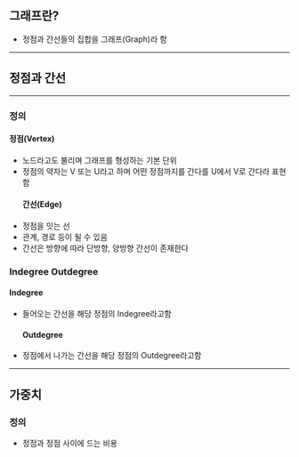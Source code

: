 <h2 id="그래프란">그래프란?</h2>
<ul>
<li>정점과 간선들의 집합을 그래프(Graph)라 함</li>
</ul>
<hr />
<h2 id="정점과-간선">정점과 간선</h2>
<hr />
<h3 id="정의">정의</h3>
<h4 id="정점vertex">정점(Vertex)</h4>
<ul>
<li>노드라고도 불리며 그래프를 형성하는 기본 단위</li>
<li>정점의 약자는 V 또는 U라고 하며 어떤 정점까지를 간다를 U에서 V로 간다라 표현함<h4 id="간선edge">간선(Edge)</h4>
</li>
<li>정점을 잇는 선</li>
<li>관계, 경로 등이 될 수 있음</li>
<li>간선은 방향에 따라 단방향, 양방향 간선이 존재한다</li>
</ul>
<h3 id="indegree-outdegree">Indegree Outdegree</h3>
<h4 id="indegree">Indegree</h4>
<ul>
<li>들어오는 간선을 해당 정점의 Indegree라고함<h4 id="outdegree">Outdegree</h4>
</li>
<li>정점에서 나가는 간선을 해당 정점의 Outdegree라고함</li>
</ul>
<hr />
<h2 id="가중치">가중치</h2>
<h3 id="정의-1">정의</h3>
<ul>
<li>정점과 정점 사이에 드는 비용</li>
</ul>